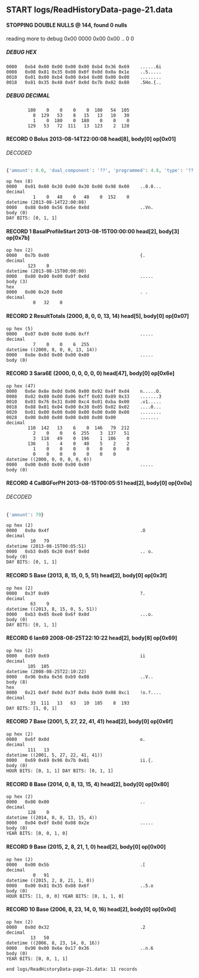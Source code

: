 ## START logs/ReadHistoryData-page-21.data
#### STOPPING DOUBLE NULLS @ 144, found 0 nulls
reading more to debug 0x00
    0000   0x00 0x00                                  ..
              0    0
##### DEBUG HEX
    0000   0xb4 0x00 0x00 0x00 0x00 0xb4 0x36 0x69    ......6i
    0008   0x08 0x81 0x35 0x08 0x0f 0x0d 0x0a 0x1e    ..5.....
    0010   0x01 0x00 0xb4 0x00 0xb4 0x00 0x00 0x00    ........
    0018   0x81 0x35 0x48 0x6f 0x0d 0x7b 0x02 0x80    .5Ho.{..
##### DEBUG DECIMAL
            180    0    0    0    0  180   54  105
              8  129   53    8   15   13   10   30
              1    0  180    0  180    0    0    0
            129   53   72  111   13  123    2  128
#### RECORD 0 Bolus 2013-08-14T22:00:08 head[8], body[0] op[0x01]
###### DECODED
```python
{'amount': 0.0, 'dual_component': '??', 'programmed': 4.8, 'type': '??'}
```
    op hex (8)
    0000   0x01 0x00 0x30 0x00 0x30 0x00 0x98 0x00    ..0.0...
    decimal
              1    0   48    0   48    0  152    0
    datetime (2013-08-14T22:00:08)
    0000   0x88 0x00 0x56 0x6e 0x0d                   ..Vn.
    body (0)
    DAY BITS: [0, 1, 1]
#### RECORD 1 BasalProfileStart 2013-08-15T00:00:00 head[2], body[3] op[0x7b]

    op hex (2)
    0000   0x7b 0x00                                  {.
    decimal
            123    0
    datetime (2013-08-15T00:00:00)
    0000   0x80 0x00 0x00 0x0f 0x0d                   .....
    body (3)
    hex
    0000   0x00 0x20 0x00                             . .
    decimal
              0   32    0

#### RECORD 2 ResultTotals (2000, 8, 0, 0, 13, 14) head[5], body[0] op[0x07]

    op hex (5)
    0000   0x07 0x00 0x00 0x06 0xff                   .....
    decimal
              7    0    0    6  255
    datetime ((2000, 8, 0, 0, 13, 14))
    0000   0x8e 0x0d 0x00 0x00 0x00                   .....
    body (0)

#### RECORD 3 Sara6E (2000, 0, 0, 0, 0, 0) head[47], body[0] op[0x6e]

    op hex (47)
    0000   0x6e 0x8e 0x0d 0x06 0x00 0x92 0x4f 0xd4    n.....O.
    0008   0x02 0x00 0x00 0x06 0xff 0x03 0x89 0x33    .......3
    0010   0x03 0x76 0x31 0x00 0xc4 0x01 0xba 0x00    .v1.....
    0018   0x88 0x01 0x04 0x00 0x30 0x05 0x02 0x02    ....0...
    0020   0x01 0x00 0x00 0x00 0x00 0x00 0x00 0x00    ........
    0028   0x00 0x00 0x00 0x00 0x00 0x00 0x00         .......
    decimal
            110  142   13    6    0  146   79  212
              2    0    0    6  255    3  137   51
              3  118   49    0  196    1  186    0
            136    1    4    0   48    5    2    2
              1    0    0    0    0    0    0    0
              0    0    0    0    0    0    0
    datetime ((2000, 0, 0, 0, 0, 0))
    0000   0x00 0x00 0x00 0x00 0x00                   .....
    body (0)

#### RECORD 4 CalBGForPH 2013-08-15T00:05:51 head[2], body[0] op[0x0a]
###### DECODED
```python
{'amount': 79}
```
    op hex (2)
    0000   0x0a 0x4f                                  .O
    decimal
             10   79
    datetime (2013-08-15T00:05:51)
    0000   0xb3 0x05 0x20 0x6f 0x0d                   .. o.
    body (0)
    DAY BITS: [0, 1, 1]
#### RECORD 5 Base (2013, 8, 15, 0, 5, 51) head[2], body[0] op[0x3f]

    op hex (2)
    0000   0x3f 0x09                                  ?.
    decimal
             63    9
    datetime ((2013, 8, 15, 0, 5, 51))
    0000   0xb3 0x05 0xe0 0x6f 0x0d                   ...o.
    body (0)
    DAY BITS: [0, 1, 1]
#### RECORD 6 Ian69 2008-08-25T22:10:22 head[2], body[8] op[0x69]

    op hex (2)
    0000   0x69 0x69                                  ii
    decimal
            105  105
    datetime (2008-08-25T22:10:22)
    0000   0x96 0x0a 0x56 0xb9 0x08                   ..V..
    body (8)
    hex
    0000   0x21 0x6f 0x0d 0x3f 0x0a 0xb9 0x08 0xc1    !o.?....
    decimal
             33  111   13   63   10  185    8  193
    DAY BITS: [1, 0, 1]
#### RECORD 7 Base (2001, 5, 27, 22, 41, 41) head[2], body[0] op[0x6f]

    op hex (2)
    0000   0x6f 0x0d                                  o.
    decimal
            111   13
    datetime ((2001, 5, 27, 22, 41, 41))
    0000   0x69 0x69 0x96 0x7b 0x01                   ii.{.
    body (0)
    HOUR BITS: [0, 1, 1] DAY BITS: [0, 1, 1]
#### RECORD 8 Base (2014, 0, 8, 13, 15, 4) head[2], body[0] op[0x80]

    op hex (2)
    0000   0x80 0x00                                  ..
    decimal
            128    0
    datetime ((2014, 0, 8, 13, 15, 4))
    0000   0x04 0x0f 0x0d 0x08 0x2e                   .....
    body (0)
    YEAR BITS: [0, 0, 1, 0]
#### RECORD 9 Base (2015, 2, 8, 21, 1, 0) head[2], body[0] op[0x00]

    op hex (2)
    0000   0x00 0x5b                                  .[
    decimal
              0   91
    datetime ((2015, 2, 8, 21, 1, 0))
    0000   0x00 0x81 0x35 0x08 0x6f                   ..5.o
    body (0)
    HOUR BITS: [1, 0, 0] YEAR BITS: [0, 1, 1, 0]
#### RECORD 10 Base (2006, 8, 23, 14, 0, 16) head[2], body[0] op[0x0d]

    op hex (2)
    0000   0x0d 0x32                                  .2
    decimal
             13   50
    datetime ((2006, 8, 23, 14, 0, 16))
    0000   0x90 0x00 0x6e 0x17 0x36                   ..n.6
    body (0)
    YEAR BITS: [0, 0, 1, 1]
`end logs/ReadHistoryData-page-21.data: 11 records`
